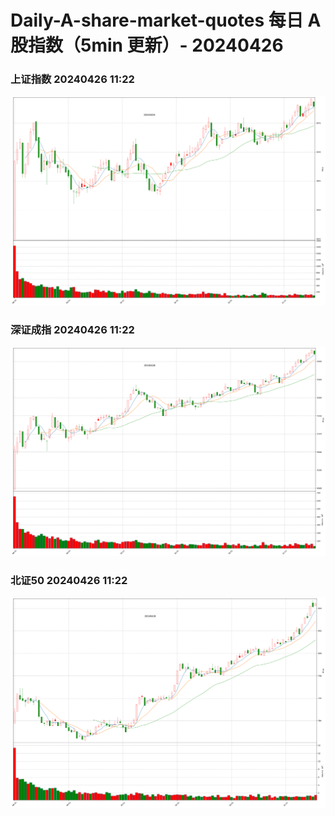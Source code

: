 
# Daily-A-share-market-quotes 每日 A 股指数（5min 更新）- 20240426

### 上证指数 20240426 11:22
![](./fig/2024/4/20240426-sh000001.png)

### 深证成指 20240426 11:22
![](./fig/2024/4/20240426-sz399001.png)

### 北证50 20240426 11:22
![](./fig/2024/4/20240426-bj899050.png)
